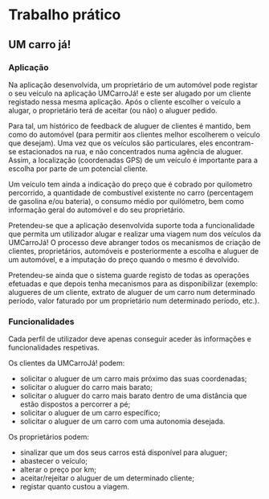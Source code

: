 # Trabalho prático
## UM carro já!

### Aplicação
Na aplicação desenvolvida, um proprietário de um automóvel pode registar o seu veículo na aplicação UMCarroJá! e este ser alugado por um cliente registado nessa mesma aplicação. Após o cliente escolher o veículo a alugar, o proprietário terá de aceitar (ou não) o aluguer pedido. 

Para tal, um histórico de feedback de aluguer de clientes é mantido, bem como do automóvel (para permitir aos clientes melhor escolherem o veículo que desejam). Uma vez que os veículos são particulares, eles encontram-se estacionados na rua, e não concentrados numa agência de aluguer. Assim, a localização (coordenadas GPS) de um veículo é importante para a escolha por parte de um potencial cliente. 

Um veículo tem ainda a indicação do preço que é cobrado por quilometro percorrido, a quantidade de combustível existente no carro (percentagem de gasolina e/ou bateria), o consumo médio por quilómetro, bem como informação geral do automóvel e do seu proprietário.

Pretendeu-se que a aplicação desenvolvida suporte toda a funcionalidade que permita um utilizador alugar e realizar uma viagem num dos veículos da UMCarroJá! O processo deve abranger todos os mecanismos de criação de clientes, proprietários, automóveis e posteriormente a escolha e aluguer de um automóvel, e a imputação do preço quando o mesmo é devolvido.

Pretendeu-se ainda que o sistema guarde registo de todas as operações efetuadas e que depois tenha mecanismos para as disponibilizar (exemplo: alugueres de um cliente, extrato de aluguer de um carro num determinado período, valor faturado por um proprietário num determinado período, etc.).


### Funcionalidades
Cada perfil de utilizador deve apenas conseguir aceder às informações e funcionalidades respetivas.

Os clientes da UMCarroJá! podem:
- solicitar o aluguer de um carro mais próximo das suas coordenadas;
- solicitar o aluguer do carro mais barato;
- solicitar o aluguer do carro mais barato dentro de uma distância que estão dispostos a percorrer a pé;
- solicitar o aluguer de um carro específico;
- solicitar o aluguer de um carro com uma autonomia desejada.

Os proprietários podem:
- sinalizar que um dos seus carros está disponível para aluguer;
- abastecer o veículo;
- alterar o preço por km;
- aceitar/rejeitar o aluguer de um determinado cliente;
- registar quanto custou a viagem.